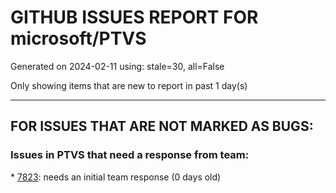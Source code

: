 
# GITHUB ISSUES REPORT FOR microsoft/PTVS


Generated on 2024-02-11 using: stale=30, all=False


Only showing items that are new to report in past 1 day(s)


---

## FOR ISSUES THAT ARE NOT MARKED AS BUGS:


### Issues in PTVS that need a response from team:


\* [7823](https://github.com/microsoft/PTVS/issues/7823 "Unexpected error occured. About Conda env."): needs an initial team response (0 days old)
